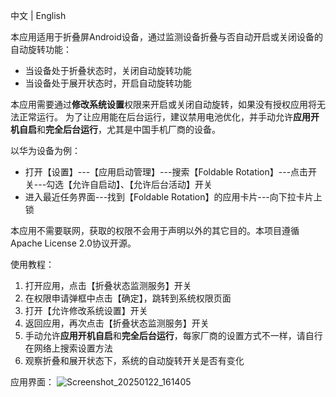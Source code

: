 中文 | English

本应用适用于折叠屏Android设备，通过监测设备折叠与否自动开启或关闭设备的自动旋转功能：
- 当设备处于折叠状态时，关闭自动旋转功能
- 当设备处于展开状态时，开启自动旋转功能

本应用需要通过**修改系统设置**权限来开启或关闭自动旋转，如果没有授权应用将无法正常运行。
为了让应用能在后台运行，建议禁用电池优化，并手动允许**应用开机自启**和**完全后台运行**，尤其是中国手机厂商的设备。

以华为设备为例：
- 打开【设置】---【应用启动管理】---搜索【Foldable Rotation】---点击开关---勾选【允许自启动】、【允许后台活动】开关
- 进入最近任务界面---找到【Foldable Rotation】的应用卡片---向下拉卡片上锁

本应用不需要联网，获取的权限不会用于声明以外的其它目的。本项目遵循Apache License 2.0协议开源。

使用教程：
1. 打开应用，点击【折叠状态监测服务】开关
2. 在权限申请弹框中点击【确定】，跳转到系统权限页面
3. 打开【允许修改系统设置】开关
4. 返回应用，再次点击【折叠状态监测服务】开关
5. 手动允许**应用开机自启**和**完全后台运行**，每家厂商的设置方式不一样，请自行在网络上搜索设置方法
6. 观察折叠和展开状态下，系统的自动旋转开关是否有变化

应用界面：
![Screenshot_20250122_161405](https://github.com/user-attachments/assets/6fa23685-bea2-4e0f-8a36-06430cecc70a)
